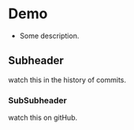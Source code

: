 # Demo
+ Some description.

## Subheader
watch this in the history of commits.
### SubSubheader
watch this on gitHub.
